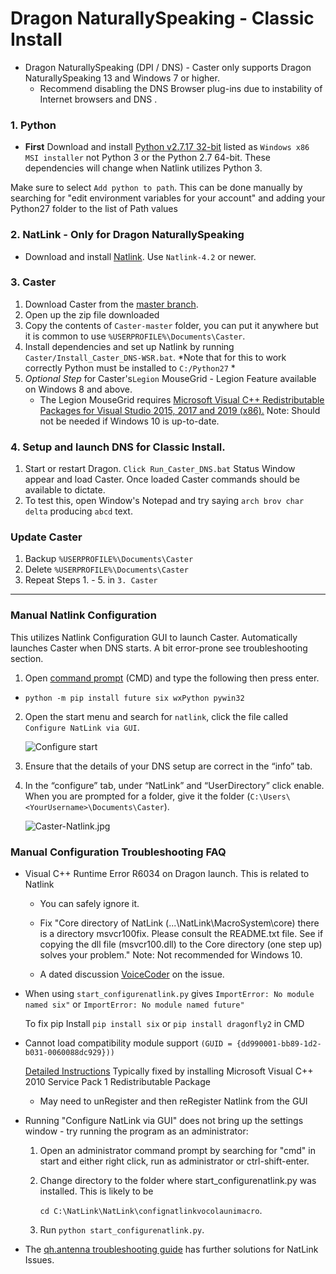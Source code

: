 # Dragon NaturallySpeaking - Classic Install

- Dragon NaturallySpeaking (DPI / DNS) - Caster only supports Dragon NaturallySpeaking 13 and Windows 7 or higher. 
  - Recommend disabling the DNS Browser plug-ins due to instability of Internet browsers and DNS .

### 1. Python

- **First** Download and install [Python v2.7.17 32-bit](https://www.python.org/downloads/release/python-2717/) listed as `Windows x86 MSI installer` not Python 3 or the Python 2.7 64-bit. These dependencies will change when Natlink utilizes Python 3.

Make sure to select `Add python to path`. This can be done manually by searching for "edit environment variables for your account" and adding your Python27 folder to the list of Path values

### 2. NatLink  - Only for Dragon NaturallySpeaking

- Download and install [Natlink](https://sourceforge.net/projects/natlink/files/natlink/natlink4.2/). Use `Natlink-4.2` or newer.

### 3. Caster

1. Download Caster from the [master branch](https://github.com/dictation-toolbox/Caster/archive/master.zip).
2. Open up the zip file downloaded
3. Copy the contents of `Caster-master` folder, you can put it anywhere but it is common to use `%USERPROFILE%\Documents\Caster`.
4. Install dependencies and set up Natlink by running `Caster/Install_Caster_DNS-WSR.bat`. *Note that for this to work correctly Python must be installed to `C:/Python27` *
5. *Optional Step* for Caster's`Legion` MouseGrid - Legion Feature available on Windows 8 and above.
   - The Legion MouseGrid requires [Microsoft Visual C++ Redistributable Packages for Visual Studio 2015, 2017 and 2019 (x86).](https://support.microsoft.com/en-nz/help/2977003/the-latest-supported-visual-c-downloads) Note: Should not be needed if Windows 10 is up-to-date.

### 4. Setup and launch DNS for Classic Install.

1. Start or restart Dragon. `Click Run_Caster_DNS.bat` Status Window appear and load Caster.  Once loaded Caster commands should be available to dictate.
2. To test this, open Window's Notepad and try saying `arch brov char delta` producing `abcd` text.

### Update Caster
  1. Backup `%USERPROFILE%\Documents\Caster`
  2. Delete `%USERPROFILE%\Documents\Caster`
  3. Repeat Steps 1. - 5. in `3. Caster`

------

### Manual Natlink Configuration

This utilizes Natlink Configuration GUI to launch Caster. Automatically launches Caster when DNS starts. A bit error-prone see troubleshooting section.

1. Open [command prompt](https://www.wikihow.com/Open-the-Command-Prompt-in-Windows) (CMD) and type the following then press enter.

  - `python -m pip install future six wxPython pywin32`

2. Open the start menu and search for `natlink`, click the file called `Configure NatLink via GUI`.

   ![Configure start](https://mathfly.org/images/configure_start.png)

3. Ensure that the details of your DNS setup are correct in the “info” tab.
4. In the “configure” tab, under “NatLink” and “UserDirectory” click enable. When you are prompted for a folder, give it the folder (`C:\Users\<YourUsername>\Documents\Caster`).

   ![Caster-Natlink.jpg](https://i.postimg.cc/d1jN4xcw/Caster-Natlink.jpg)


### Manual Configuration Troubleshooting FAQ

- Visual C++ Runtime Error R6034 on Dragon launch. This is related to Natlink

  - You can safely ignore it.

  - Fix "Core directory of NatLink (...\NatLink\MacroSystem\core) there is a directory msvcr100fix. Please consult the README.txt file. See if copying the dll file (msvcr100.dll) to the Core directory (one step up) solves your problem."  Note: Not recommended for Windows 10.
  - A dated discussion [VoiceCoder](https://groups.yahoo.com/neo/groups/VoiceCoder/conversations/topics/7925) on the issue.

- When using `start_configurenatlink.py` gives  `ImportError: No module named six"` or `ImportError: No module named future"`

  To fix pip Install  `pip install six` or `pip install dragonfly2` in CMD

- Cannot load compatibility module support `(GUID = {dd990001-bb89-1d2-b031-0060088dc929}))`

  [Detailed Instructions](https://qh.antenna.nl/unimacro/installation/problemswithinstallation.html) Typically fixed by installing Microsoft Visual C++ 2010 Service Pack 1 Redistributable Package

  - May need to unRegister and then reRegister Natlink from the GUI

- Running "Configure NatLink via GUI" does not bring up the settings window - try running the program as an administrator:

  1. Open an administrator command prompt by searching for "cmd" in start and either right click, run as administrator or ctrl-shift-enter.
  2. Change directory to the folder where start_configurenatlink.py was installed. This is likely to be 

     `cd C:\NatLink\NatLink\confignatlinkvocolaunimacro`.

  3. Run `python start_configurenatlink.py`.

- The [qh.antenna troubleshooting guide](https://qh.antenna.nl/unimacro/installation/problemswithinstallation.html) has further solutions for NatLink Issues.
